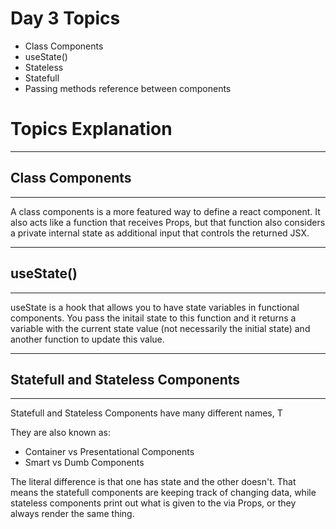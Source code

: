 <!-- Day 3 -->

# Day 3 Topics

- Class Components
- useState()
- Stateless
- Statefull
- Passing methods reference between components

# Topics Explanation 

<hr>

## Class Components

<hr>

A class components is a more featured way to define a react component. It also acts like a function that receives Props, but that function also considers a private internal state as additional input that controls the returned JSX.

<hr>

## useState()

<hr>

useState is a hook that allows you to have state variables in functional components. You pass the initail state to this function and it returns a variable with the current state value (not necessarily the initial state) and another function to update this value.


<hr>

## Statefull and Stateless Components

<hr>

Statefull and Stateless Components have many different names, T

They are also known as:
- Container vs Presentational Components
- Smart vs Dumb Components

The literal difference is that one has state and the other doesn't. That means the statefull components are keeping track of changing data, while stateless components print out what is given to the via Props, or they always render the same thing.  




